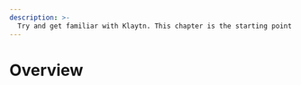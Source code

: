 ```yaml
---
description: >-
  Try and get familiar with Klaytn. This chapter is the starting point of your journey to Klaytn dApps.
---
```


# Overview <a id="overview"></a>

